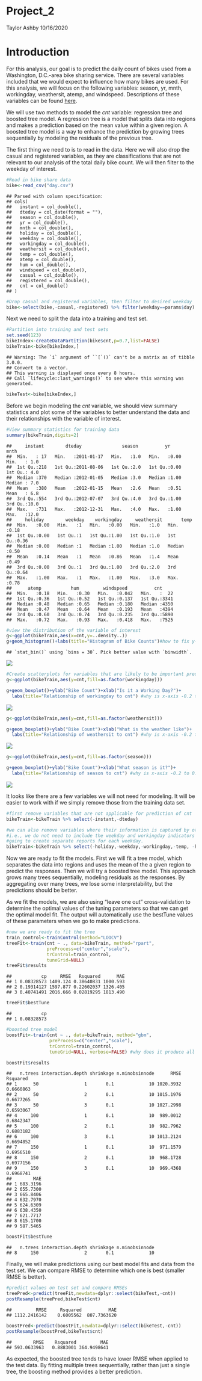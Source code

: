 Project\_2
================
Taylor Ashby
10/16/2020

# Introduction

For this analysis, our goal is to predict the daily count of bikes used
from a Washington, D.C.-area bike sharing service. There are several
variables included that we would expect to influence how many bikes are
used. For this analysis, we will focus on the following variables:
season, yr, mnth, workingday, weathersit, atemp, and windspeed.
Descriptions of these variables can be found
[here](https://archive.ics.uci.edu/ml/datasets/Bike+Sharing+Dataset).

We will use two methods to model the *cnt* variable: regression tree and
boosted tree model. A regression tree is a model that splits data into
regions and makes a prediction based on the mean value within a given
region. A boosted tree model is a way to enhance the prediction by
growing trees sequentially by modeling the residuals of the previous
tree.

The first thing we need to is to read in the data. Here we will also
drop the casual and registered variables, as they are classifications
that are not relevant to our analysis of the total daily bike count. We
will then filter to the weekday of interest.

``` r
#Read in bike share data
bike<-read_csv("day.csv")
```

    ## Parsed with column specification:
    ## cols(
    ##   instant = col_double(),
    ##   dteday = col_date(format = ""),
    ##   season = col_double(),
    ##   yr = col_double(),
    ##   mnth = col_double(),
    ##   holiday = col_double(),
    ##   weekday = col_double(),
    ##   workingday = col_double(),
    ##   weathersit = col_double(),
    ##   temp = col_double(),
    ##   atemp = col_double(),
    ##   hum = col_double(),
    ##   windspeed = col_double(),
    ##   casual = col_double(),
    ##   registered = col_double(),
    ##   cnt = col_double()
    ## )

``` r
#Drop casual and registered variables, then filter to desired weekday
bike<-select(bike,-casual,-registered) %>% filter(weekday==params$day)
```

Next we need to split the data into a training and test set.

``` r
#Partition into training and test sets
set.seed(123)
bikeIndex<-createDataPartition(bike$cnt,p=0.7,list=FALSE)
bikeTrain<-bike[bikeIndex,]
```

    ## Warning: The `i` argument of ``[`()` can't be a matrix as of tibble 3.0.0.
    ## Convert to a vector.
    ## This warning is displayed once every 8 hours.
    ## Call `lifecycle::last_warnings()` to see where this warning was generated.

``` r
bikeTest<-bike[bikeIndex,]
```

Before we begin modeling the *cnt* variable, we should view summary
statistics and plot some of the variables to better understand the data
and their relationships with the variable of interest.

``` r
#View summary statistics for training data
summary(bikeTrain,digits=2)
```

    ##     instant        dteday               season          yr            mnth     
    ##  Min.   : 17   Min.   :2011-01-17   Min.   :1.0   Min.   :0.00   Min.   : 1.0  
    ##  1st Qu.:218   1st Qu.:2011-08-06   1st Qu.:2.0   1st Qu.:0.00   1st Qu.: 4.0  
    ##  Median :370   Median :2012-01-05   Median :3.0   Median :1.00   Median : 7.0  
    ##  Mean   :380   Mean   :2012-01-15   Mean   :2.6   Mean   :0.51   Mean   : 6.8  
    ##  3rd Qu.:554   3rd Qu.:2012-07-07   3rd Qu.:4.0   3rd Qu.:1.00   3rd Qu.:10.0  
    ##  Max.   :731   Max.   :2012-12-31   Max.   :4.0   Max.   :1.00   Max.   :12.0  
    ##     holiday        weekday    workingday     weathersit       temp     
    ##  Min.   :0.00   Min.   :1   Min.   :0.00   Min.   :1.0   Min.   :0.18  
    ##  1st Qu.:0.00   1st Qu.:1   1st Qu.:1.00   1st Qu.:1.0   1st Qu.:0.36  
    ##  Median :0.00   Median :1   Median :1.00   Median :1.0   Median :0.50  
    ##  Mean   :0.14   Mean   :1   Mean   :0.86   Mean   :1.4   Mean   :0.49  
    ##  3rd Qu.:0.00   3rd Qu.:1   3rd Qu.:1.00   3rd Qu.:2.0   3rd Qu.:0.64  
    ##  Max.   :1.00   Max.   :1   Max.   :1.00   Max.   :3.0   Max.   :0.78  
    ##      atemp           hum         windspeed          cnt      
    ##  Min.   :0.18   Min.   :0.30   Min.   :0.042   Min.   :  22  
    ##  1st Qu.:0.36   1st Qu.:0.52   1st Qu.:0.137   1st Qu.:3341  
    ##  Median :0.48   Median :0.65   Median :0.180   Median :4350  
    ##  Mean   :0.47   Mean   :0.64   Mean   :0.193   Mean   :4394  
    ##  3rd Qu.:0.60   3rd Qu.:0.74   3rd Qu.:0.235   3rd Qu.:5890  
    ##  Max.   :0.72   Max.   :0.93   Max.   :0.418   Max.   :7525

``` r
#view the distribution of the variable of interest
g<-ggplot(bikeTrain,aes(x=cnt,y=..density..))
g+geom_histogram()+labs(title="Histogram of Bike Counts")#how to fix y-axis %s
```

    ## `stat_bin()` using `bins = 30`. Pick better value with `binwidth`.

![](Monday_files/figure-gfm/EDA-1.png)<!-- -->

``` r
#Create scatterplots for variables that are likely to be important predictors
g<-ggplot(bikeTrain,aes(y=cnt,fill=as.factor(workingday)))

g+geom_boxplot()+ylab("Bike Count")+xlab("Is it a Working Day?")+ 
  labs(title="Relationship of workingday to cnt") #why is x-axis -0.2 to 0.2?
```

![](Monday_files/figure-gfm/EDA-2.png)<!-- -->

``` r
g<-ggplot(bikeTrain,aes(y=cnt,fill=as.factor(weathersit)))

g+geom_boxplot()+ylab("Bike Count")+xlab("What is the weather like")+ 
  labs(title="Relationship of weathersit to cnt") #why is x-axis -0.2 to 0.2?
```

![](Monday_files/figure-gfm/EDA-3.png)<!-- -->

``` r
g<-ggplot(bikeTrain,aes(y=cnt,fill=as.factor(season)))

g+geom_boxplot()+ylab("Bike Count")+xlab("What season is it?")+ 
  labs(title="Relationship of season to cnt") #why is x-axis -0.2 to 0.2?
```

![](Monday_files/figure-gfm/EDA-4.png)<!-- -->

It looks like there are a few variables we will not need for modeling.
It will be easier to work with if we simply remove those from the
training data set.

``` r
#first remove variables that are not applicable for prediction of cnt
bikeTrain<-bikeTrain %>% select(-instant,-dteday)

#we can also remove variables where their information is captured by other variables
#i.e., we do not need to include the weekday and workingday indicators since we are
#going to create separate reports for each weekday.
bikeTrain<-bikeTrain %>% select(-holiday,-weekday,-workingday,-temp, -hum)
```

Now we are ready to fit the models. First we will fit a tree model,
which separates the data into regions and uses the mean of the a given
region to predict the responses. Then we will try a boosted tree model.
This approach grows many trees sequentially, modeling residuals as the
responses. By aggregating over many trees, we lose some
interpretability, but the predictions should be better.

As we fit the models, we are also using “leave one out” cross-validation
to determine the optimal values of the tuning parameters so that we can
get the optimal model fit. The output will automatically use the
bestTune values of these parameters when we go to make predictions.

``` r
#now we are ready to fit the tree
train_control<-trainControl(method="LOOCV")
treeFit<-train(cnt ~ ., data=bikeTrain, method="rpart", 
               preProcess=c("center","scale"),
               trControl=train_control, 
               tuneGrid=NULL)
treeFit$results
```

    ##           cp     RMSE   Rsquared      MAE
    ## 1 0.08328573 1409.124 0.38640831 1000.593
    ## 2 0.19314127 1597.877 0.22602037 1326.405
    ## 3 0.40741491 2016.666 0.02819295 1813.490

``` r
treeFit$bestTune
```

    ##           cp
    ## 1 0.08328573

``` r
#boosted tree model
boostFit<-train(cnt ~ ., data=bikeTrain, method="gbm", 
                preProcess=c("center","scale"),
                trControl=train_control, 
                tuneGrid=NULL, verbose=FALSE) #why does it produce all those different iterations, with no apparent variation?

boostFit$results
```

    ##   n.trees interaction.depth shrinkage n.minobsinnode      RMSE  Rsquared
    ## 1      50                 1       0.1             10 1020.3932 0.6660863
    ## 2      50                 2       0.1             10 1015.1976 0.6677265
    ## 3      50                 3       0.1             10 1027.2998 0.6593067
    ## 4     100                 1       0.1             10  989.0012 0.6842347
    ## 5     100                 2       0.1             10  982.7962 0.6883182
    ## 6     100                 3       0.1             10 1013.2124 0.6694852
    ## 7     150                 1       0.1             10  971.1579 0.6956510
    ## 8     150                 2       0.1             10  968.1728 0.6977156
    ## 9     150                 3       0.1             10  969.4368 0.6968741
    ##        MAE
    ## 1 683.3196
    ## 2 655.7300
    ## 3 665.8406
    ## 4 632.7970
    ## 5 624.6309
    ## 6 638.4350
    ## 7 621.7717
    ## 8 615.1700
    ## 9 587.5465

``` r
boostFit$bestTune
```

    ##   n.trees interaction.depth shrinkage n.minobsinnode
    ## 8     150                 2       0.1             10

Finally, we will make predictions using our best model fits and data
from the test set. We can compare RMSE to determine which one is best
(smaller RMSE is better).

``` r
#predict values on test set and compare RMSEs
treePred<-predict(treeFit,newdata=dplyr::select(bikeTest,-cnt))
postResample(treePred,bikeTest$cnt)
```

    ##         RMSE     Rsquared          MAE 
    ## 1112.2416142    0.6005562  807.7363620

``` r
boostPred<-predict(boostFit,newdata=dplyr::select(bikeTest,-cnt))
postResample(boostPred,bikeTest$cnt)
```

    ##        RMSE    Rsquared         MAE 
    ## 593.0633963   0.8883001 364.9498641

As expected, the boosted tree tends to have lower RMSE when applied to
the test data. By fitting multiple trees sequentially, rather than just
a single tree, the boosting method provides a better prediction.
